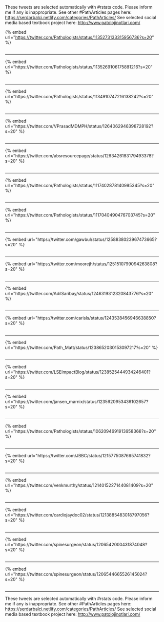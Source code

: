 

These tweets are selected automatically with #rstats code. Please inform me if any is inappropriate.
See other #PathArticles pages here: https://serdarbalci.netlify.com/categories/PathArticles/ 
See selected social media based textbook project here: http://www.patolojinotlari.com/

{% embed url="https://twitter.com/Pathologists/status/1135273133315956736?s=20" %}<br>
<br>
<hr>
{% embed url="https://twitter.com/Pathologists/status/1135269106175881216?s=20" %}<br>
<br>
<hr>
{% embed url="https://twitter.com/Pathologists/status/1134910747216138242?s=20" %}<br>
<br>
<hr>
{% embed url="https://twitter.com/VPrasadMDMPH/status/1264062946398728192?s=20" %}<br>
<br>
<hr>
{% embed url="https://twitter.com/absresourcepage/status/1263426183179493378?s=20" %}<br>
<br>
<hr>
{% embed url="https://twitter.com/Pathologists/status/1117402878140985345?s=20" %}<br>
<br>
<hr>
{% embed url="https://twitter.com/Pathologists/status/1117040490476703745?s=20" %}<br>
<br>
<hr>
{% embed url="https://twitter.com/gawbul/status/1258838023967473665?s=20" %}<br>
<br>
<hr>
{% embed url="https://twitter.com/moorejh/status/1251510799094263808?s=20" %}<br>
<br>
<hr>
{% embed url="https://twitter.com/AdilSaribay/status/1246319312320843776?s=20" %}<br>
<br>
<hr>
{% embed url="https://twitter.com/carisls/status/1243538456946638850?s=20" %}<br>
<br>
<hr>
{% embed url="https://twitter.com/Path_Matt/status/1238652030153097217?s=20" %}<br>
<br>
<hr>
{% embed url="https://twitter.com/LSEImpactBlog/status/1238525444934246401?s=20" %}<br>
<br>
<hr>
{% embed url="https://twitter.com/jansen_marnix/status/1235620953436102657?s=20" %}<br>
<br>
<hr>
{% embed url="https://twitter.com/Pathologists/status/1062094691913658368?s=20" %}<br>
<br>
<hr>
{% embed url="https://twitter.com/JBBC/status/1215775087665741832?s=20" %}<br>
<br>
<hr>
{% embed url="https://twitter.com/venkmurthy/status/1214015227144081409?s=20" %}<br>
<br>
<hr>
{% embed url="https://twitter.com/cardiojaydoc02/status/1213885483018797056?s=20" %}<br>
<br>
<hr>
{% embed url="https://twitter.com/spinesurgeon/status/1206542000431874048?s=20" %}<br>
<br>
<hr>
{% embed url="https://twitter.com/spinesurgeon/status/1206544665526145024?s=20" %}<br>
<br>
<hr>


These tweets are selected automatically with #rstats code. Please inform me if any is inappropriate.
See other #PathArticles pages here: https://serdarbalci.netlify.com/categories/PathArticles/ 
See selected social media based textbook project here: http://www.patolojinotlari.com/
